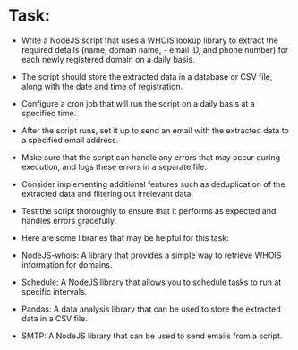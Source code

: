 
# Task:

 - Write a NodeJS script that uses a WHOIS lookup library to extract the required details (name, domain name, - email ID, and phone number) for each newly registered domain on a daily basis.

- The script should store the extracted data in a database or CSV file, along with the date and time of  registration.

- Configure a cron job that will run the script on a daily basis at a specified time.

- After the script runs, set it up to send an email with the extracted data to a specified email address.

- Make sure that the script can handle any errors that may occur during execution, and logs these errors in a separate file.

- Consider implementing additional features such as deduplication of the extracted data and filtering out irrelevant data.

- Test the script thoroughly to ensure that it performs as expected and handles errors gracefully.

- Here are some libraries that may be helpful for this task:

- NodeJS-whois: A library that provides a simple way to retrieve WHOIS information for domains.

- Schedule: A NodeJS library that allows you to schedule tasks to run at specific intervals.

- Pandas: A data analysis library that can be used to store the extracted data in a CSV file.

- SMTP: A NodeJS library that can be used to send emails from a script.
